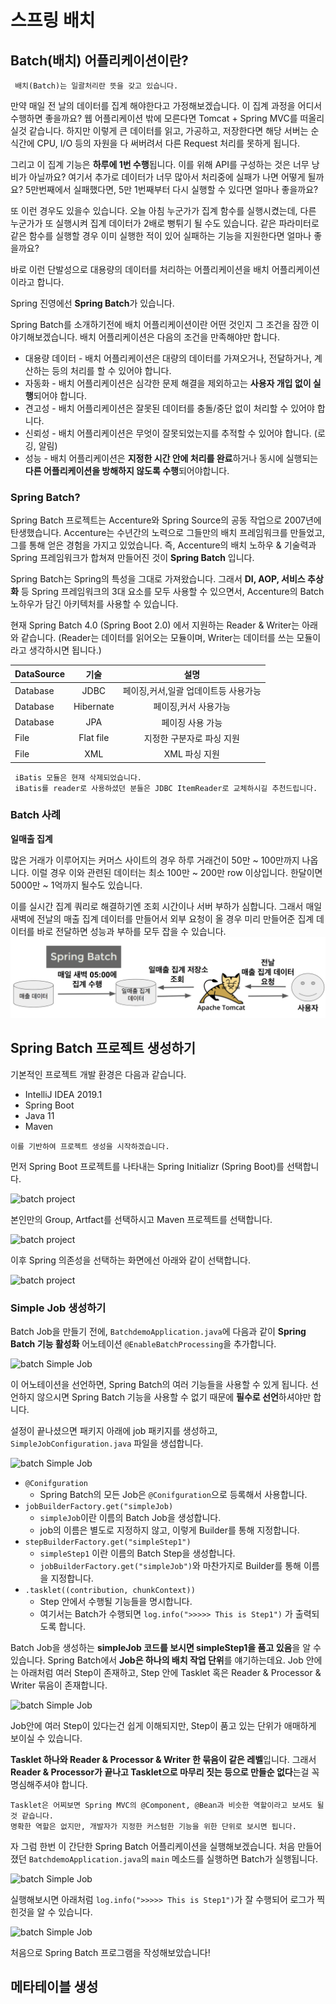 # 스프링 배치

## Batch(배치) 어플리케이션이란?
```
 배치(Batch)는 일괄처리란 뜻을 갖고 있습니다.
```
만약 매일 전 날의 데이터를 집계 해야한다고 가정해보겠습니다.
이 집계 과정을 어디서 수행하면 좋을까요?
웹 어플리케이션 밖에 모른다면 Tomcat + Spring MVC를 떠올리실것 같습니다. 
하지만 이렇게 큰 데이터를 읽고, 가공하고, 저장한다면 해당 서버는 순식간에 CPU, I/O 등의 자원을 다 써버려서 다른 Request 처리를 못하게 됩니다.

그리고 이 집계 기능은 **하루에 1번 수행**됩니다.
이를 위해 API를 구성하는 것은 너무 낭비가 아닐까요? 
여기서 추가로 데이터가 너무 많아서 처리중에 실패가 나면 어떻게 될까요? 
5만번째에서 실패했다면, 5만 1번째부터 다시 실행할 수 있다면 얼마나 좋을까요?

또 이런 경우도 있을수 있습니다. 
오늘 아침 누군가가 집계 함수를 실행시켰는데, 다른 누군가가 또 실행시켜 집계 데이터가 2배로 뻥튀기 될 수도 있습니다. 
같은 파라미터로 같은 함수를 실행할 경우 이미 실행한 적이 있어 실패하는 기능을 지원한다면 얼마나 좋을까요?

바로 이런 단발성으로 대용량의 데이터를 처리하는 어플리케이션을 배치 어플리케이션이라고 합니다. 

Spring 진영에선 **Spring Batch**가 있습니다.

Spring Batch를 소개하기전에 배치 어플리케이션이란 어떤 것인지 그 조건을 잠깐 이야기해보겠습니다. 
배치 어플리케이션은 다음의 조건을 만족해야만 합니다.
 - 대용량 데이터 - 배치 어플리케이션은 대량의 데이터를 가져오거나, 전달하거나, 계산하는 등의 처리를 할 수 ​​있어야 합니다.
 - 자동화 - 배치 어플리케이션은 심각한 문제 해결을 제외하고는 **사용자 개입 없이 실행**되어야 합니다.
 - 견고성 - 배치 어플리케이션은 잘못된 데이터를 충돌/중단 없이 처리할 수 있어야 합니다.
 - 신뢰성 - 배치 어플리케이션은 무엇이 잘못되었는지를 추적할 수 있어야 합니다. (로깅, 알림)
 - 성능 - 배치 어플리케이션은 **지정한 시간 안에 처리를 완료**하거나 동시에 실행되는 **다른 어플리케이션을 방해하지 않도록 수행**되어야합니다.
 
 ### Spring Batch?
 Spring Batch 프로젝트는 Accenture와 Spring Source의 공동 작업으로 2007년에 탄생했습니다. 
 Accenture는 수년간의 노력으로 그들만의 배치 프레임워크를 만들었고, 그를 통해 얻은 경험을 가지고 있었습니다. 
 즉, Accenture의 배치 노하우 & 기술력과 Spring 프레임워크가 합쳐져 만들어진 것이 **Spring Batch** 입니다.
 
 Spring Batch는 Spring의 특성을 그대로 가져왔습니다. 
 그래서 **DI, AOP, 서비스 추상화** 등 Spring 프레임워크의 3대 요소를 모두 사용할 수 있으면서, Accenture의 Batch 노하우가 담긴 아키텍처를 사용할 수 있습니다.
 
 현재 Spring Batch 4.0 (Spring Boot 2.0) 에서 지원하는 Reader & Writer는 아래와 같습니다. 
 (Reader는 데이터를 읽어오는 모듈이며, Writer는 데이터를 쓰는 모듈이라고 생각하시면 됩니다.)
 
 DataSource | 기술           |  설명
 ---------  | :----:         | :----:
 Database   |   JDBC         | 페이징,커서,일괄 업데이트등 사용가능
 Database   |   Hibernate    | 페이징,커서 사용가능
 Database   |   JPA          | 페이징 사용 가능 
 File       |   Flat file    | 지정한 구분자로 파싱 지원
 File       |   XML          | XML 파싱 지원
 ```
  iBatis 모듈은 현재 삭제되었습니다. 
  iBatis를 reader로 사용하셨던 분들은 JDBC ItemReader로 교체하시길 추천드립니다.
 ```

 ### Batch 사례
 **일매출 집계**

 많은 거래가 이루어지는 커머스 사이트의 경우 하루 거래건이 50만 ~ 100만까지 나옵니다. 
 이럴 경우 이와 관련된 데이터는 최소 100만 ~ 200만 row 이상입니다. 
 한달이면 5000만 ~ 1억까지 될수도 있습니다.
 
 이를 실시간 집계 쿼리로 해결하기엔 조회 시간이나 서버 부하가 심합니다. 
 그래서 매일 새벽에 전날의 매출 집계 데이터를 만들어서 외부 요청이 올 경우 미리 만들어준 집계 데이터를 바로 전달하면 성능과 부하를 모두 잡을 수 있습니다.
 ![batch sample](./images/batch.png)
 
 ## Spring Batch 프로젝트 생성하기
 기본적인 프로젝트 개발 환경은 다음과 같습니다.
  - IntelliJ IDEA 2019.1
  - Spring Boot
  - Java 11
  - Maven 
  
  ```이를 기반하여 프로젝트 생성을 시작하겠습니다.```

 먼저 Spring Boot 프로젝트를 나타내는 Spring Initializr (Spring Boot)를 선택합니다.
 
 ![batch project](./images/springBatch1.png)
 
 본인만의 Group, Artfact를 선택하시고 Maven 프로젝트를 선택합니다.
 
 ![batch project](./images/springBatch2.png)
  
 이후 Spring 의존성을 선택하는 화면에선 아래와 같이 선택합니다.
 
 ![batch project](./images/springBatch3.png)
   
  ### Simple Job 생성하기
  Batch Job을 만들기 전에, ```BatchdemoApplication.java```에 다음과 같이 **Spring Batch 기능 활성화** 어노테이션 ```@EnableBatchProcessing```을 추가합니다.
 
 ![batch Simple Job](./images/springBatch5.png)
 
 이 어노테이션을 선언하면, Spring Batch의 여러 기능들을 사용할 수 있게 됩니다. 
 선언하지 않으시면 Spring Batch 기능을 사용할 수 없기 때문에 **필수로 선언**하셔야만 합니다.
 
 설정이 끝나셨으면 패키지 아래에 job 패키지를 생성하고, ```SimpleJobConfiguration.java``` 파일을 생섭합니다.
 
 ![batch Simple Job](./images/springBatch7.png)
 
 - ```@Conifguration```
    - Spring Batch의 모든 Job은 ```@Conifguration```으로 등록해서 사용합니다.
 - ```jobBuilderFactory.get("simpleJob)```
    - ```simpleJob```이란 이름의 Batch Job을 생성합니다.
    - job의 이름은 별도로 지정하지 않고, 이렇게 Builder를 통해 지정합니다.
 - ```stepBuilderFactory.get("simpleStep1")```
    - ```simpleStep1``` 이란 이름의 Batch Step을 생성합니다.
    - ```jobBuilderFactory.get("simpleJob")```와 마찬가지로 Builder를 통해 이름을 지정합니다.
 - ```.tasklet((contribution, chunkContext))```
    - Step 안에서 수행될 기능들을 명시합니다.
    - 여기서는 Batch가 수행되면 ```log.info(">>>>> This is Step1")``` 가 출력되도록 합니다.
  
  Batch Job을 생성하는 **simpleJob 코드를 보시면 simpleStep1을 품고 있음**을 알 수 있습니다. 
  Spring Batch에서 **Job은 하나의 배치 작업 단위**를 얘기하는데요. 
  Job 안에는 아래처럼 여러 Step이 존재하고, Step 안에 Tasklet 혹은 Reader & Processor & Writer 묶음이 존재합니다.
   
  ![batch Simple Job](./images/springBatch6.png)
  
  Job안에 여러 Step이 있다는건 쉽게 이해되지만, Step이 품고 있는 단위가 애매하게 보이실 수 있습니다.
  
  **Tasklet 하나와 Reader & Processor & Writer 한 묶음이 같은 레벨**입니다. 
  그래서 **Reader & Processor가 끝나고 Tasklet으로 마무리 짓는 등으로 만들순 없다**는걸 꼭 명심해주셔야 합니다.
  
  ```
  Tasklet은 어찌보면 Spring MVC의 @Component, @Bean과 비슷한 역할이라고 보셔도 될 것 같습니다. 
  명확한 역할은 없지만, 개발자가 지정한 커스텀한 기능을 위한 단위로 보시면 됩니다.
  ```
  
  자 그럼 한번 이 간단한 Spring Batch 어플리케이션을 실행해보겠습니다. 
  처음 만들어졌던 ```BatchdemoApplication.java```의 ```main``` 메소드를 실행하면 Batch가 실행됩니다.
  
 ![batch Simple Job](./images/springBatch8.png)
 
 실행해보시면 아래처럼 ```log.info(">>>>> This is Step1")```가 잘 수행되어 로그가 찍힌것을 알 수 있습니다.
 
 ![batch Simple Job](./images/springBatch4.png)
 
 처음으로 Spring Batch 프로그램을 작성해보았습니다! 
 
 ## 메타테이블 생성        
